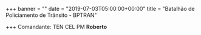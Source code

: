 +++
banner = ""
date = "2019-07-03T05:00:00+00:00"
title = "Batalhão de Policiamento de Trânsito - BPTRAN"

+++
Comandante: TEN CEL PM **Roberto** 